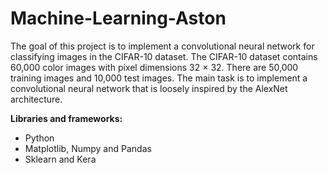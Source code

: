 # Machine-Learning-Aston

The goal of this project is to implement a convolutional neural network for classifying images in the CIFAR-10 dataset. The CIFAR-10 dataset contains 60,000 color images with pixel dimensions 32 × 32. There are 50,000 training images and 10,000 test images. The main task is to implement a convolutional neural network that is loosely inspired by the AlexNet architecture.

**Libraries and frameworks:**
* Python
* Matplotlib, Numpy and Pandas
* Sklearn and Kera
